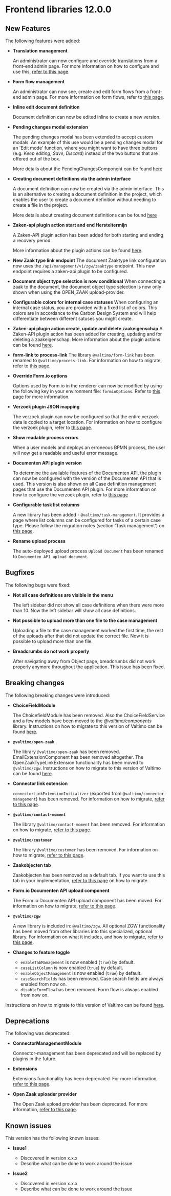# Frontend libraries 12.0.0

## New Features

The following features were added:

* **Translation management**

  An administrator can now configure and override translations from a front-end admin page. For more information on how
  to configure and use this, [refer to this page](/using-valtimo/localization/configuring-localization.md).

* **Form flow management**

  An administrator can now see, create and edit form flows from a front-end admin page. For more information on form
  flows, refer to [this page](/using-valtimo/form-flow/create-form-flow-definition.md).

* **Inline edit document definition**

  Document definition can now be edited inline to create a new version.

* **Pending changes modal extension**

  The pending changes modal has been extended to accept custom modals. An example of this use would be a pending changes modal for an 'Edit mode' function, where you might want to have three buttons (e.g. *Keep editing*, *Save*, *Discard*) instead of the two buttons that are offered out of the box.

  More details about the PendingChangesComponent can be found [here](/using-valtimo/pending-changes/pending-changes.md)

* **Creating document definitions via the admin interface**

  A document definition can now be created via the admin interface. This is an alternative to creating a document
  definition in the project, which enables the user to create a document definition without needing to create a file in
  the project.

  More details about creating document definitions can be found [here](/using-valtimo/document/create-document-definition.md)

* **Zaken-api plugin action start and end Hersteltermijn**

  A Zaken-API plugin action has been added for both starting and ending a recovery period.

  More information about the plugin actions can be
  found [here](/using-valtimo/plugin/zaken-api/configure-zaken-api-plugin.md#start-recovery-period).

* **New Zaak type link endpoint**
  The document Zaaktype link configuration now uses the `/api/management/v1/zgw/zaaktype` endpoint.
  This new endpoint requires a zaken-api plugin to be configured.

* **Document object type selection is now conditional**
  When connecting a zaak to the document, the document object type selection is now only shown when using the OPEN_ZAAK upload-provider.

* **Configurable colors for internal case statuses**
  When configuring an internal case status, you are provided with a fixed list of colors. This colors are in accordance to the Carbon Design System
  and will help differentiate between different satuses you might create.

* **Zaken-api plugin action create, update and delete zaakeigenschap**
  A Zaken-API plugin action has been added for creating, updating and for deleting a zaakeigenschap. More information
  about the plugin actions can be
  found [here](/using-valtimo/plugin/zaken-api/configure-zaken-api-plugin.md#create-zaakeigenschap).

* **form-link to process-link**
  The library `@valtimo/form-link` has been renamed to `@valtimo/process-link`. For information on how to migrate, refer
  to [this page](migration.md).

* **Override Form.io options**

  Options used by Form.io in the renderer can now be modified by using the following key in your environment file:
  `formioOptions`. Refer to [this page](/reference/environment.md) for more information.

* **Verzoek plugin JSON mapping**

  The verzoek plugin can now be configured so that the entire verzoek data is copied to a target location. For
  information on how to configure the verzoek plugin, refer
  to [this page](/using-valtimo/plugin/verzoek/configure-verzoek-plugin.md).

* **Show readable process errors**

  When a user models and deploys an erroneous BPMN process, the user will now get a readable and useful error message.

* **Documenten API plugin version**

  To determine the available features of the Documenten API, the plugin can now be configured with the version of the Documenten API that is used. This version is
  also shown on all Case definition management pages that use the Documenten API plugin. For more
  information on how to configure the verzoek plugin, refer
  to [this page](/using-valtimo/plugin/documenten-api/configure-documenten-api-plugin.md)

* **Configurable task list columns**

  A new library has been added - `@valtimo/task-management`. It provides a page where list columns can be configured for
  tasks of a certain case type. Please follow the migration notes (section 'Task management') on [this page](migration.md).

* **Rename upload process**

  The auto-deployed upload process `Upload Document` has been renamed to `Documenten API upload document`.

## Bugfixes

The following bugs were fixed:

* **Not all case definitions are visible in the menu**

  The left sidebar did not show all case definitions when there were more than 10. Now the left sidebar will show all
  case definitions.

* **Not possible to upload more than one file to the case management**

  Uploading a file to the case management worked the first time, the rest of the uploads after that did not update the correct file. Now it is possible to upload more than one file.

* **Breadcrumbs do not work properly**

  After navigating away from Object page, breadcrumbs did not work properly anymore throughout the application. This issue has been fixed.

## Breaking changes

The following breaking changes were introduced:

* **ChoiceFieldModule**

  The ChoicefieldModule has been removed. Also the ChoiceFieldService and a few models have been moved to the *@valtimo/components* library.
  Instructions on how to migrate to this version of Valtimo can be found [here](migration.md).

* **`@valtimo/open-zaak `**

  The library `@valtimo/open-zaak` has been removed. EmailExtensionComponent has been removed altogether. The
  OpenZaakTypeLinkExtension functionality has been moved to `@valtimo/zgw`. Instructions on how to migrate to this
  version of Valtimo can be found [here](migration.md).

* **Connector link extension**

  `connectorLinkExtensionInitializer` (exported from `@valtimo/connector-management`) has been removed. For information
  on how to migrate, [refer to this page](migration.md).


* **`@valtimo/contact-moment`**

  The library `@valtimo/contact-moment` has been removed. For information
  on how to migrate, [refer to this page](migration.md).

* **`@valtimo/customer`**

  The library `@valtimo/customer` has been removed. For information
  on how to migrate, [refer to this page](migration.md).

* **Zaakobjecten tab**

  Zaakobjecten has been removed as a default tab. If you want to use this tab in your implementation, [refer to this page](migration.md)
  on how to migrate.

* **Form.io Documenten API upload component**

  The Form.io Documenten API upload component has been moved. For information
  on how to migrate, [refer to this page](migration.md).

* **`@valtimo/zgw`**

  A new library is included in: `@valtimo/zgw`. All optional ZGW functionality has been moved from other libraries into
  this specialized, optional library. For information on what it includes, and how to migrate, [refer to this page](migration.md). 

* **Changes to feature toggle**
  - `enableTabManagement` is now enabled (`true`) by default.
  - `caseListColumn` is now enabled (`true`) by default.
  - `enableObjectManagement` is now enabled (`true`) by default.
  - `caseSearchFields` has been removed. Case search fields are always enabled from now on.
  - `disableFormFlow` has been removed. Form flow is always enabled from now on.

Instructions on how to migrate to this version of Valtimo can be found [here](migration.md).

## Deprecations

The following was deprecated:

* **ConnectorManagementModule**

  Connector-management has been deprecated and will be replaced by plugins in the future.

* **Extensions**

  Extensions functionality has been deprecated. For more information, [refer to this page](migration.md).

* **Open Zaak uploader provider**

  The Open Zaak upload provider has been deprecated. For more information, [refer to this page](migration.md).

## Known issues

This version has the following known issues:

* **Issue1**
    * Discovered in version x.x.x
    * Describe what can be done to work around the issue

* **Issue2**
    * Discovered in version x.x.x
    * Describe what can be done to work around the issue
